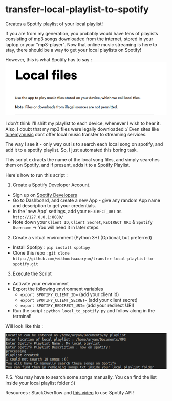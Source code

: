 # transfer-local-playlist-to-spotify
Creates a Spotify playlist of your local playlist!

If you are from my generation, you probably would have tens of playlists consisting of mp3 songs downloaded from the internet, stored in your laptop or your "mp3-player". Now that online music streaming is here to stay, there should be a way to get your local playlists on Spotify!

However, this is what Spotify has to say : 
![Spotify Documents](Images/spotify1.png)

I don't think I'll shift my playlist to each device, whenever I wish to hear it. Also, I doubt that my mp3 files were legally downloaded :/
Even sites like [tunemymusic](tunemymusic.com) dont offer local music transfer to streaming services.

The way I see it - only way out is to search each local song on spotify, and add it to a spotify playlist. 
So, I just automated this boring task.

This script extracts the name of the local song files, and simply searches them on Spotify, and if present, adds it to a Spotify Playlist.

Here's how to run this script : 

1. Create a Spotify Developer Account.
  - Sign up on [Spotify Developers](https://developer.spotify.com/)
  - Go to Dashboard, and create a new App - give any random App name and description to get your credentials.
  - In the 'new App' settings, add your `REDIRECT_URI` as `http://127.0.0.1:8080/`
  - Note down your `Client ID`, `Client Secret`, `REDIRECT URI` & `Spotify Username` -> You will need it in later steps.
  
2. Create a virtual environment (Python 3+)  (Optional, but preferred)
  - Install Spotipy : `pip install spotipy`
  - Clone this repo : `git clone https://github.com/withoutwaxaryan/transfer-local-playlist-to-spotify.git`
  
3. Execute the Script
  - Activate your environment
  - Export the following environment variables
      - `export SPOTIPY_CLIENT_ID=` (add your client id)
      - `export SPOTIPY_CLIENT_SECRET=` (add your client secret)
      - `export SPOTIPY_REDIRECT_URI=` (add your redirect URI)
   - Run the script : `python local_to_spotify.py` and follow along in the terminal!
   
   Will look like this : 
   
   ![Output](Images/spotify2.png)
   
   P.S. You may have to search some songs manually. You can find the list inside your local playlist folder :))
   
   Resources : StackOverflow and [this video](https://youtu.be/jSOrEmKUd_c) to use Spotify API!
